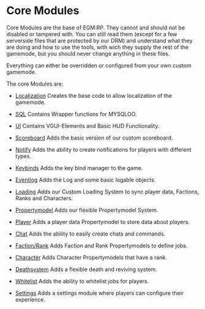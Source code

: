 # Core Modules

Core Modules are the base of EGM:RP. They cannot and should not be disabled or tampered with. You can still read them (except for a few serverside files that are protected by our DRM) and understand what they are doing and how to use the tools, with wich they supply the rest of the gamemode, but you should never change anything in these files.

Everything can either be overridden or configured from your own custom gamemode.

The core Modules are:

- [Localization](https://github.com/Einfach-Gaming/egmrp-wiki/blob/master/localization-module.md) Creates the base code to allow localization of the gamemode.

- [SQL](https://github.com/Einfach-Gaming/egmrp-wiki/blob/master/sql-module.md) Contains Wrapper functions for MYSQLOO.

- [UI](https://github.com/Einfach-Gaming/egmrp-wiki/blob/master/ui-module.md) Contains VGUI-Elements and Basic HUD Functionality.

- [Scoreboard](https://github.com/Einfach-Gaming/egmrp-wiki/blob/master/scoreboard-module.md) Adds the basic version of our custom scoreboard.

- [Notify](https://github.com/Einfach-Gaming/egmrp-wiki/blob/master/notify-module.md) Adds the ability to create notifications for players with different types.

- [Keybinds](https://github.com/Einfach-Gaming/egmrp-wiki/blob/master/keybinds-module.md) Adds the key bind manager to the game.

- [Eventlog](https://github.com/Einfach-Gaming/egmrp-wiki/blob/master/eventlog-module.md) Adds the Log and some basic logable objects.

- [Loading](https://github.com/Einfach-Gaming/egmrp-wiki/blob/master/loading-module.md) Adds our Custom Loading System to sync player data, Factions, Ranks and Characters.

- [Propertymodel](https://github.com/Einfach-Gaming/egmrp-wiki/blob/master/propertymodel-module.md) Adds our flexible Propertymodel System.

- [Player](https://github.com/Einfach-Gaming/egmrp-wiki/blob/master/player-module.md) Adds a player data Propertymodel to store data about players.

- [Chat](https://github.com/Einfach-Gaming/egmrp-wiki/blob/master/chat-module.md) Adds the ability to easily create chats and commands.

- [Faction/Rank](https://github.com/Einfach-Gaming/egmrp-wiki/blob/master/factionrank-module.md) Adds Faction and Rank Propertymodels to define jobs.

- [Character](https://github.com/Einfach-Gaming/egmrp-wiki/blob/master/character-module.md) Adds Character Propertymodels that have a rank.

- [Deathsystem](https://github.com/Einfach-Gaming/egmrp-wiki/blob/master/deathsystem-module.md) Adds a flexible death and reviving system.

- [Whitelist](https://github.com/Einfach-Gaming/egmrp-wiki/blob/master/whitelist-module.md) Adds the ability to whitelist jobs for players.

- [Settings](https://github.com/Einfach-Gaming/egmrp-wiki/blob/master/settings-module.md) Adds a settings module where players can configure their experience.

